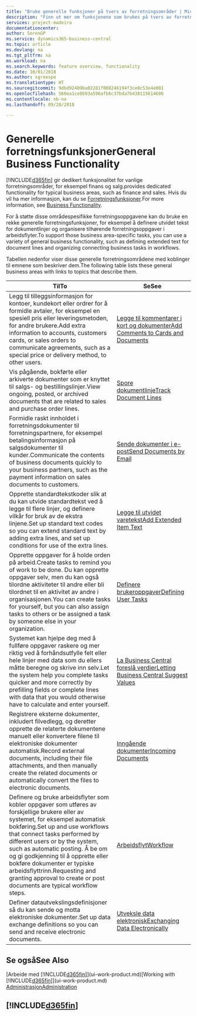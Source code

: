 ```yaml
---
title: "Bruke generelle funksjoner på tvers av forretningsområder | Microsoft-dokumentasjon"
description: "Finn ut mer om funksjonene som brukes på tvers av forretningsområder i Business Central."
services: project-madeira
documentationcenter: 
author: SorenGP
ms.service: dynamics365-business-central
ms.topic: article
ms.devlang: na
ms.tgt_pltfrm: na
ms.workload: na
ms.search.keywords: feature overview, functionality
ms.date: 10/01/2018
ms.author: sgroespe
ms.translationtype: HT
ms.sourcegitcommit: 9dbd92409ba02281f008246194f3ce0c53e4e001
ms.openlocfilehash: 560ea1ce0b93a596afb6c37bda7b438115614606
ms.contentlocale: nb-no
ms.lasthandoff: 09/28/2018

---
```

# <a name="general-business-functionality"></a><span data-ttu-id="716a8-103">Generelle forretningsfunksjoner</span><span class="sxs-lookup"><span data-stu-id="716a8-103">General Business Functionality</span></span>
[!INCLUDE[d365fin](includes/d365fin_md.md)] <span data-ttu-id="716a8-104">gir dedikert funksjonalitet for vanlige forretningsområder, for eksempel finans og salg.</span><span class="sxs-lookup"><span data-stu-id="716a8-104">provides dedicated functionality for typical business areas, such as finance and sales.</span></span> <span data-ttu-id="716a8-105">Hvis du vil ha mer informasjon, kan du se [Forretningsfunksjoner](across-business-functionality.md).</span><span class="sxs-lookup"><span data-stu-id="716a8-105">For more information, see [Business Functionality](across-business-functionality.md).</span></span>

<span data-ttu-id="716a8-106">For å støtte disse områdespesifikke forretningsoppgavene kan du bruke en rekke generelle forretningsfunksjoner, for eksempel å definere utvidet tekst for dokumentlinjer og organisere tilhørende forretningsoppgaver i arbeidsflyter.</span><span class="sxs-lookup"><span data-stu-id="716a8-106">To support those business area-specific tasks, you can use a variety of general business functionality, such as defining extended text for document lines and organizing connecting business tasks in workflows.</span></span>

<span data-ttu-id="716a8-107">Tabellen nedenfor viser disse generelle forretningsområdene med koblinger til emnene som beskriver dem.</span><span class="sxs-lookup"><span data-stu-id="716a8-107">The following table lists these general business areas with links to topics that describe them.</span></span>

| <span data-ttu-id="716a8-108">Til</span><span class="sxs-lookup"><span data-stu-id="716a8-108">To</span></span> | <span data-ttu-id="716a8-109">Se</span><span class="sxs-lookup"><span data-stu-id="716a8-109">See</span></span> |
| --- | --- |
|<span data-ttu-id="716a8-110">Legg til tilleggsinformasjon for kontoer, kundekort eller ordrer for å formidle avtaler, for eksempel en spesiell pris eller leveringsmetoden, for andre brukere.</span><span class="sxs-lookup"><span data-stu-id="716a8-110">Add extra information to accounts, customers cards, or sales orders to communicate agreements, such as a special price or delivery method, to other users.</span></span>|[<span data-ttu-id="716a8-111">Legge til kommentarer i kort og dokumenter</span><span class="sxs-lookup"><span data-stu-id="716a8-111">Add Comments to Cards and Documents</span></span>](across-how-use-comments.md)| 
|<span data-ttu-id="716a8-112">Vis pågående, bokførte eller arkiverte dokumenter som er knyttet til salgs- og bestillingslinjer.</span><span class="sxs-lookup"><span data-stu-id="716a8-112">View ongoing, posted, or archived documents that are related to sales and purchase order lines.</span></span>|[<span data-ttu-id="716a8-113">Spore dokumentlinje</span><span class="sxs-lookup"><span data-stu-id="716a8-113">Track Document Lines</span></span>](across-how-to-track-document-lines.md)|
| <span data-ttu-id="716a8-114">Formidle raskt innholdet i forretningsdokumenter til forretningspartnere, for eksempel betalingsinformasjon på salgsdokumenter til kunder.</span><span class="sxs-lookup"><span data-stu-id="716a8-114">Communicate the contents of business documents quickly to your business partners, such as the payment information on sales documents to customers.</span></span> |[<span data-ttu-id="716a8-115">Sende dokumenter i e-post</span><span class="sxs-lookup"><span data-stu-id="716a8-115">Send Documents by Email</span></span>](ui-how-send-documents-email.md) |
| <span data-ttu-id="716a8-116">Opprette standardtekstkoder slik at du kan utvide standardtekst ved å legge til flere linjer, og definere vilkår for bruk av de ekstra linjene.</span><span class="sxs-lookup"><span data-stu-id="716a8-116">Set up standard text codes so you can extend standard text by adding extra lines, and set up conditions for use of the extra lines.</span></span> |[<span data-ttu-id="716a8-117">Legge til utvidet varetekst</span><span class="sxs-lookup"><span data-stu-id="716a8-117">Add Extended Item Text</span></span>](ui-how-define-ext-text.md) |
|<span data-ttu-id="716a8-118">Opprette oppgaver for å holde orden på arbeid.</span><span class="sxs-lookup"><span data-stu-id="716a8-118">Create tasks to remind you of work to be done.</span></span> <span data-ttu-id="716a8-119">Du kan opprette oppgaver selv, men du kan også tilordne aktiviteter til andre eller bli tilordnet til en aktivitet av andre i organisasjonen.</span><span class="sxs-lookup"><span data-stu-id="716a8-119">You can create tasks for yourself, but you can also assign tasks to others or be assigned a task by someone else in your organization.</span></span>|[<span data-ttu-id="716a8-120">Definere brukeroppgaver</span><span class="sxs-lookup"><span data-stu-id="716a8-120">Defining User Tasks</span></span>](across-user-tasks.md)|
|<span data-ttu-id="716a8-121">Systemet kan hjelpe deg med å fullføre oppgaver raskere og mer riktig ved å forhåndsutfylle felt eller hele linjer med data som du ellers måtte beregne og skrive inn selv.</span><span class="sxs-lookup"><span data-stu-id="716a8-121">Let the system help you complete tasks quicker and more correctly by prefilling fields or complete lines with data that you would otherwise have to calculate and enter yourself.</span></span>|[<span data-ttu-id="716a8-122">La Business Central foreslå verdier</span><span class="sxs-lookup"><span data-stu-id="716a8-122">Letting Business Central Suggest Values</span></span>](ui-let-system-suggest-values.md)|
|<span data-ttu-id="716a8-123">Registrere eksterne dokumenter, inkludert filvedlegg, og deretter opprette de relaterte dokumentene manuelt eller konvertere filene til elektroniske dokumenter automatisk.</span><span class="sxs-lookup"><span data-stu-id="716a8-123">Record external documents, including their file attachments, and then manually create the related documents or automatically convert the files to electronic documents.</span></span>|[<span data-ttu-id="716a8-124">Inngående dokumenter</span><span class="sxs-lookup"><span data-stu-id="716a8-124">Incoming Documents</span></span>](across-income-documents.md)|
|<span data-ttu-id="716a8-125">Definere og bruke arbeidsflyter som kobler oppgaver som utføres av forskjellige brukere eller av systemet, for eksempel automatisk bokføring.</span><span class="sxs-lookup"><span data-stu-id="716a8-125">Set up and use workflows that connect tasks performed by different users or by the system, such as automatic posting.</span></span> <span data-ttu-id="716a8-126">Å be om og gi godkjenning til å opprette eller bokføre dokumenter er typiske arbeidsflyttrinn.</span><span class="sxs-lookup"><span data-stu-id="716a8-126">Requesting and granting approval to create or post documents are typical workflow steps.</span></span>|[<span data-ttu-id="716a8-127">Arbeidsflyt</span><span class="sxs-lookup"><span data-stu-id="716a8-127">Workflow</span></span>](across-workflow.md)|
| <span data-ttu-id="716a8-128">Definer datautvekslingsdefinisjoner så du kan sende og motta elektroniske dokumenter.</span><span class="sxs-lookup"><span data-stu-id="716a8-128">Set up data exchange definitions so you can send and receive electronic documents.</span></span> |[<span data-ttu-id="716a8-129">Utveksle data elektronisk</span><span class="sxs-lookup"><span data-stu-id="716a8-129">Exchanging Data Electronically</span></span>](across-data-exchange.md) |

## <a name="see-also"></a><span data-ttu-id="716a8-130">Se også</span><span class="sxs-lookup"><span data-stu-id="716a8-130">See Also</span></span>
<span data-ttu-id="716a8-131">[Arbeide med [!INCLUDE[d365fin](includes/d365fin_md.md)]](ui-work-product.md)</span><span class="sxs-lookup"><span data-stu-id="716a8-131">[Working with [!INCLUDE[d365fin](includes/d365fin_md.md)]](ui-work-product.md)</span></span>  
[<span data-ttu-id="716a8-132">Administrasjon</span><span class="sxs-lookup"><span data-stu-id="716a8-132">Administration</span></span>](admin-setup-and-administration.md)

## [!INCLUDE[d365fin](includes/free_trial_md.md)]  

